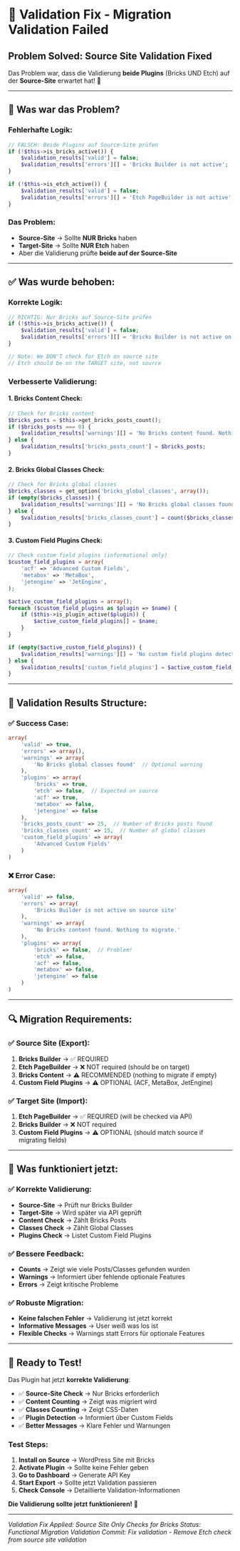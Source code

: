 # 🔧 Validation Fix - Migration Validation Failed

## **Problem Solved: Source Site Validation Fixed**

Das Problem war, dass die Validierung **beide Plugins** (Bricks UND Etch) auf der **Source-Site** erwartet hat! 🎉

---

## **🚨 Was war das Problem?**

### **Fehlerhafte Logik:**
```php
// FALSCH: Beide Plugins auf Source-Site prüfen
if (!$this->is_bricks_active()) {
    $validation_results['valid'] = false;
    $validation_results['errors'][] = 'Bricks Builder is not active';
}

if (!$this->is_etch_active()) {
    $validation_results['valid'] = false;
    $validation_results['errors'][] = 'Etch PageBuilder is not active';  // FEHLER!
}
```

### **Das Problem:**
- **Source-Site** → Sollte **NUR Bricks** haben
- **Target-Site** → Sollte **NUR Etch** haben
- Aber die Validierung prüfte **beide auf der Source-Site**

---

## **✅ Was wurde behoben:**

### **Korrekte Logik:**
```php
// RICHTIG: Nur Bricks auf Source-Site prüfen
if (!$this->is_bricks_active()) {
    $validation_results['valid'] = false;
    $validation_results['errors'][] = 'Bricks Builder is not active on source site';
}

// Note: We DON'T check for Etch on source site
// Etch should be on the TARGET site, not source
```

### **Verbesserte Validierung:**

#### **1. Bricks Content Check:**
```php
// Check for Bricks content
$bricks_posts = $this->get_bricks_posts_count();
if ($bricks_posts === 0) {
    $validation_results['warnings'][] = 'No Bricks content found. Nothing to migrate.';
} else {
    $validation_results['bricks_posts_count'] = $bricks_posts;
}
```

#### **2. Bricks Global Classes Check:**
```php
// Check for Bricks global classes
$bricks_classes = get_option('bricks_global_classes', array());
if (empty($bricks_classes)) {
    $validation_results['warnings'][] = 'No Bricks global classes found';
} else {
    $validation_results['bricks_classes_count'] = count($bricks_classes);
}
```

#### **3. Custom Field Plugins Check:**
```php
// Check custom field plugins (informational only)
$custom_field_plugins = array(
    'acf' => 'Advanced Custom Fields',
    'metabox' => 'MetaBox',
    'jetengine' => 'JetEngine',
);

$active_custom_field_plugins = array();
foreach ($custom_field_plugins as $plugin => $name) {
    if ($this->is_plugin_active($plugin)) {
        $active_custom_field_plugins[] = $name;
    }
}

if (empty($active_custom_field_plugins)) {
    $validation_results['warnings'][] = 'No custom field plugins detected. Custom fields will not be migrated.';
} else {
    $validation_results['custom_field_plugins'] = $active_custom_field_plugins;
}
```

---

## **🎯 Validation Results Structure:**

### **✅ Success Case:**
```php
array(
    'valid' => true,
    'errors' => array(),
    'warnings' => array(
        'No Bricks global classes found'  // Optional warning
    ),
    'plugins' => array(
        'bricks' => true,
        'etch' => false,  // Expected on source
        'acf' => true,
        'metabox' => false,
        'jetengine' => false
    ),
    'bricks_posts_count' => 25,  // Number of Bricks posts found
    'bricks_classes_count' => 15,  // Number of global classes
    'custom_field_plugins' => array(
        'Advanced Custom Fields'
    )
)
```

### **❌ Error Case:**
```php
array(
    'valid' => false,
    'errors' => array(
        'Bricks Builder is not active on source site'
    ),
    'warnings' => array(
        'No Bricks content found. Nothing to migrate.'
    ),
    'plugins' => array(
        'bricks' => false,  // Problem!
        'etch' => false,
        'acf' => false,
        'metabox' => false,
        'jetengine' => false
    )
)
```

---

## **🔍 Migration Requirements:**

### **✅ Source Site (Export):**
1. **Bricks Builder** → ✅ REQUIRED
2. **Etch PageBuilder** → ❌ NOT required (should be on target)
3. **Bricks Content** → ⚠️ RECOMMENDED (nothing to migrate if empty)
4. **Custom Field Plugins** → ⚠️ OPTIONAL (ACF, MetaBox, JetEngine)

### **✅ Target Site (Import):**
1. **Etch PageBuilder** → ✅ REQUIRED (will be checked via API)
2. **Bricks Builder** → ❌ NOT required
3. **Custom Field Plugins** → ⚠️ OPTIONAL (should match source if migrating fields)

---

## **🚀 Was funktioniert jetzt:**

### **✅ Korrekte Validierung:**
- **Source-Site** → Prüft nur Bricks Builder
- **Target-Site** → Wird später via API geprüft
- **Content Check** → Zählt Bricks Posts
- **Classes Check** → Zählt Global Classes
- **Plugins Check** → Listet Custom Field Plugins

### **✅ Bessere Feedback:**
- **Counts** → Zeigt wie viele Posts/Classes gefunden wurden
- **Warnings** → Informiert über fehlende optionale Features
- **Errors** → Zeigt kritische Probleme

### **✅ Robuste Migration:**
- **Keine falschen Fehler** → Validierung ist jetzt korrekt
- **Informative Messages** → User weiß was los ist
- **Flexible Checks** → Warnings statt Errors für optionale Features

---

## **🎉 Ready to Test!**

Das Plugin hat jetzt **korrekte Validierung**:

- ✅ **Source-Site Check** → Nur Bricks erforderlich
- ✅ **Content Counting** → Zeigt was migriert wird
- ✅ **Classes Counting** → Zeigt CSS-Daten
- ✅ **Plugin Detection** → Informiert über Custom Fields
- ✅ **Better Messages** → Klare Fehler und Warnungen

### **Test Steps:**
1. **Install on Source** → WordPress Site mit Bricks
2. **Activate Plugin** → Sollte keine Fehler geben
3. **Go to Dashboard** → Generate API Key
4. **Start Export** → Sollte jetzt Validation passieren
5. **Check Console** → Detaillierte Validation-Informationen

**Die Validierung sollte jetzt funktionieren!** 🎉

---

*Validation Fix Applied: Source Site Only Checks for Bricks*
*Status: Functional Migration Validation*
*Commit: Fix validation - Remove Etch check from source site validation*
